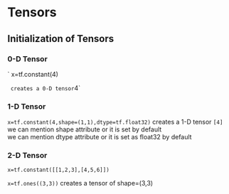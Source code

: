 # Tensors  


## Initialization of Tensors  

### 0-D Tensor  
 `
  x=tf.constant(4)  
 
  ` 
  creates a 0-D tensor `4`

### 1-D Tensor  
`
 x=tf.constant(4,shape=(1,1),dtype=tf.float32)
 `
 creates a 1-D tensor `[4]`  
we can mention shape attribute or it is set by default  
we can mention dtype attribute or it is set as float32 by default 
### 2-D Tensor
`
 x=tf.constant([[1,2,3],[4,5,6]])
`

`x=tf.ones((3,3))` creates a tensor of shape=(3,3) 